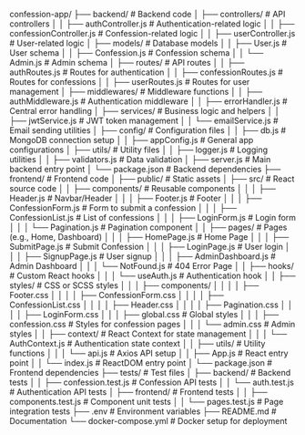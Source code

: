 confession-app/
├── backend/                    # Backend code
│   ├── controllers/            # API controllers
│   │   ├── authController.js   # Authentication-related logic
│   │   ├── confessionController.js # Confession-related logic
│   │   ├── userController.js   # User-related logic
│   ├── models/                 # Database models
│   │   ├── User.js             # User schema
│   │   ├── Confession.js       # Confession schema
│   │   └── Admin.js            # Admin schema
│   ├── routes/                 # API routes
│   │   ├── authRoutes.js       # Routes for authentication
│   │   ├── confessionRoutes.js # Routes for confessions
│   │   ├── userRoutes.js       # Routes for user management
│   ├── middlewares/            # Middleware functions
│   │   ├── authMiddleware.js   # Authentication middleware
│   │   ├── errorHandler.js     # Central error handling
│   ├── services/               # Business logic and helpers
│   │   ├── jwtService.js       # JWT token management
│   │   └── emailService.js     # Email sending utilities
│   ├── config/                 # Configuration files
│   │   ├── db.js               # MongoDB connection setup
│   │   ├── appConfig.js        # General app configurations
│   ├── utils/                  # Utility files
│   │   ├── logger.js           # Logging utilities
│   │   ├── validators.js       # Data validation
│   ├── server.js               # Main backend entry point
│   └── package.json            # Backend dependencies
├── frontend/                   # Frontend code
│   ├── public/                 # Static assets
│   ├── src/                    # React source code
│   │   ├── components/         # Reusable components
│   │   │   ├── Header.js       # Navbar/Header
│   │   │   ├── Footer.js       # Footer
│   │   │   ├── ConfessionForm.js # Form to submit a confession
│   │   │   ├── ConfessionList.js # List of confessions
│   │   │   ├── LoginForm.js    # Login form
│   │   │   └── Pagination.js   # Pagination component
│   │   ├── pages/              # Pages (e.g., Home, Dashboard)
│   │   │   ├── HomePage.js     # Home Page
│   │   │   ├── SubmitPage.js   # Submit Confession
│   │   │   ├── LoginPage.js    # User login
│   │   │   ├── SignupPage.js   # User signup
│   │   │   ├── AdminDashboard.js # Admin Dashboard
│   │   │   └── NotFound.js     # 404 Error Page
│   │   ├── hooks/              # Custom React hooks
│   │   │   └── useAuth.js      # Authentication hook
│   │   ├── styles/             # CSS or SCSS styles
│   │   │   ├── components/
│   │   │   │   ├── Footer.css
│   │   │   │   ├── ConfessionForm.css
│   │   │   │   ├── ConfessionList.css
│   │   │   │   ├── Header.css
│   │   │   │   ├── Pagination.css
│   │   │   │   ├── LoginForm.css
│   │   │   ├── global.css      # Global styles
│   │   │   ├── confession.css  # Styles for confession pages
│   │   │   └── admin.css       # Admin styles
│   │   ├── context/            # React Context for state management
│   │   │   └── AuthContext.js  # Authentication state context
│   │   ├── utils/              # Utility functions
│   │   │   └── api.js          # Axios API setup
│   │   ├── App.js              # React entry point
│   │   └── index.js            # ReactDOM entry point
│   └── package.json            # Frontend dependencies
├── tests/                      # Test files
│   ├── backend/                # Backend tests
│   │   ├── confession.test.js  # Confession API tests
│   │   └── auth.test.js        # Authentication API tests
│   ├── frontend/               # Frontend tests
│   │   ├── components.test.js  # Component unit tests
│   │   └── pages.test.js       # Page integration tests
├── .env                        # Environment variables
├── README.md                   # Documentation
└── docker-compose.yml          # Docker setup for deployment
